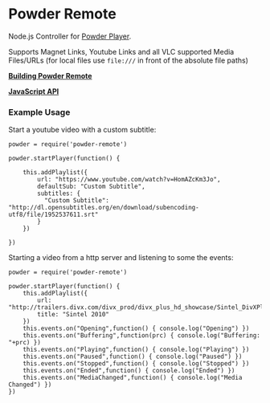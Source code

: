 # Powder Remote

Node.js Controller for [Powder Player](https://github.com/jaruba/PowderPlayer).

Supports Magnet Links, Youtube Links and all VLC supported Media Files/URLs (for local files use ``file:///`` in front of the absolute file paths)

[**Building Powder Remote**](https://github.com/jaruba/powder-remote/wiki)

[**JavaScript API**](https://github.com/jaruba/powder-remote/wiki/JavaScript-API)

### Example Usage

Start a youtube video with a custom subtitle:


	powder = require('powder-remote')
	
	powder.startPlayer(function() {
	
		this.addPlaylist({
			url: "https://www.youtube.com/watch?v=HomAZcKm3Jo",
			defaultSub: "Custom Subtitle",
			subtitles: {
			  "Custom Subtitle": "http://dl.opensubtitles.org/en/download/subencoding-utf8/file/1952537611.srt"
			}
		})

	})


Starting a video from a http server and listening to some the events:

    powder = require('powder-remote')

    powder.startPlayer(function() {
        this.addPlaylist({
            url: "http://trailers.divx.com/divx_prod/divx_plus_hd_showcase/Sintel_DivXPlus_6500kbps.mkv",
            title: "Sintel 2010"
        })
        this.events.on("Opening",function() { console.log("Opening") })
        this.events.on("Buffering",function(prc) { console.log("Buffering: "+prc) })
        this.events.on("Playing",function() { console.log("Playing") })
        this.events.on("Paused",function() { console.log("Paused") })
        this.events.on("Stopped",function() { console.log("Stopped") })
        this.events.on("Ended",function() { console.log("Ended") })
        this.events.on("MediaChanged",function() { console.log("Media Changed") })
    })
